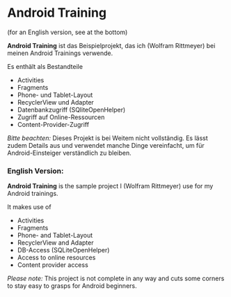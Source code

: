 # Android Training

(for an English version, see at the bottom)

**Android Training** ist das Beispielprojekt, das ich (Wolfram Rittmeyer) bei meinen Android Trainings verwende.

Es enthält als Bestandteile
  - Activities
  - Fragments
  - Phone- und Tablet-Layout
  - RecyclerView und Adapter
  - Datenbankzugriff (SQliteOpenHelper)
  - Zugriff auf Online-Ressourcen
  - Content-Provider-Zugriff

*Bitte beachten:* Dieses Projekt is bei Weitem nicht vollständig. Es lässt zudem Details aus und verwendet manche Dinge vereinfacht, um für Android-Einsteiger verständlich zu bleiben.

### English Version:
**Android Training** is the sample project I (Wolfram Rittmeyer) use for my Android trainings.

It makes use of
 - Activities
 - Fragments
 - Phone- and Tablet-Layout
 - RecyclerView and Adapter
 - DB-Access (SQLiteOpenHelper)
 - Access to online resources
 - Content provider access

*Please note:* This project is not complete in any way and cuts some corners to stay easy to grasps for Android beginners.
